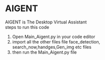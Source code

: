 # AIGENT
AIGENT is The Desktop Virtual Assistant 
<br> 
steps to run this code <br>
1) Open Main_Aigent.py in your code editor <br>
2) import all the other files file face_detection, search_now,handges,Gen_img etc files <br>
3) then run the Main_Aigent.py file
   
